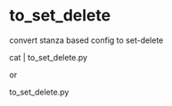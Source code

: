 # to_set_delete
convert stanza based config to set-delete


cat <file> | to_set_delete.py

or

to_set_delete.py <file>
